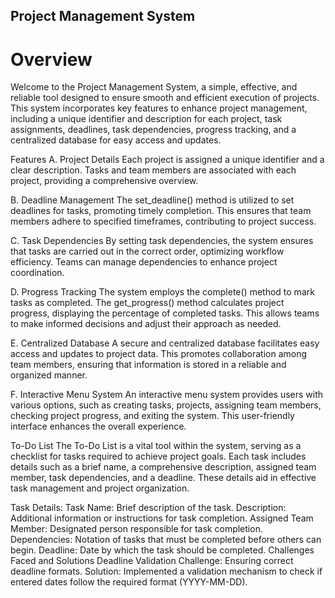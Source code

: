 ## Project Management System
# Overview
Welcome to the Project Management System, a simple, effective, and reliable tool designed to ensure smooth and efficient execution of projects. This system incorporates key features to enhance project management, including a unique identifier and description for each project, task assignments, deadlines, task dependencies, progress tracking, and a centralized database for easy access and updates.

Features
A. Project Details
Each project is assigned a unique identifier and a clear description. Tasks and team members are associated with each project, providing a comprehensive overview.

B. Deadline Management
The set_deadline() method is utilized to set deadlines for tasks, promoting timely completion. This ensures that team members adhere to specified timeframes, contributing to project success.

C. Task Dependencies
By setting task dependencies, the system ensures that tasks are carried out in the correct order, optimizing workflow efficiency. Teams can manage dependencies to enhance project coordination.

D. Progress Tracking
The system employs the complete() method to mark tasks as completed. The get_progress() method calculates project progress, displaying the percentage of completed tasks. This allows teams to make informed decisions and adjust their approach as needed.

E. Centralized Database
A secure and centralized database facilitates easy access and updates to project data. This promotes collaboration among team members, ensuring that information is stored in a reliable and organized manner.

F. Interactive Menu System
An interactive menu system provides users with various options, such as creating tasks, projects, assigning team members, checking project progress, and exiting the system. This user-friendly interface enhances the overall experience.

To-Do List
The To-Do List is a vital tool within the system, serving as a checklist for tasks required to achieve project goals. Each task includes details such as a brief name, a comprehensive description, assigned team member, task dependencies, and a deadline. These details aid in effective task management and project organization.

Task Details:
Task Name: Brief description of the task.
Description: Additional information or instructions for task completion.
Assigned Team Member: Designated person responsible for task completion.
Dependencies: Notation of tasks that must be completed before others can begin.
Deadline: Date by which the task should be completed.
Challenges Faced and Solutions
Deadline Validation
Challenge: Ensuring correct deadline formats.
Solution: Implemented a validation mechanism to check if entered dates follow the required format (YYYY-MM-DD).
